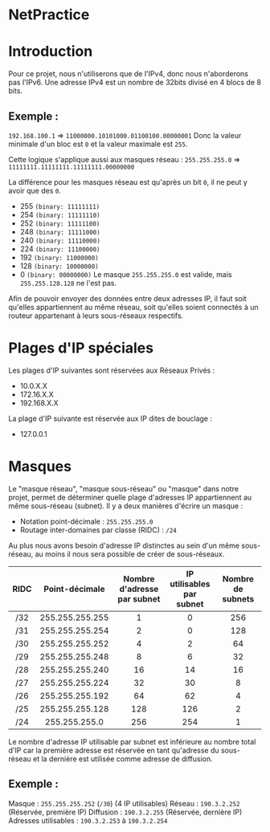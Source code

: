 # NetPractice

Introduction
============

Pour ce projet, nous n'utiliserons que de l'IPv4, donc nous n'aborderons pas l'IPv6.
Une adresse IPv4 est un nombre de 32bits divisé en 4 blocs de 8 bits.

Exemple :
---------

`192.168.100.1` => `11000000.10101000.01100100.00000001`
Donc la valeur minimale d'un bloc est `0` et la valeur maximale est `255`.

Cette logique s'applique aussi aux masques réseau :
`255.255.255.0` => `11111111.11111111.11111111.00000000`

La différence pour les masques réseau est qu'après un bit `0`, il ne peut y avoir que des `0`.
- 255 `(binary: 11111111)`
- 254 `(binary: 11111110)`
- 252 `(binary: 11111100)`
- 248 `(binary: 11111000)`
- 240 `(binary: 11110000)`
- 224 `(binary: 11100000)`
- 192 `(binary: 11000000)`
- 128 `(binary: 10000000)`
- 0 `(binary: 00000000)`
Le masque `255.255.255.0` est valide, mais `255.255.128.128` ne l'est pas.

Afin de pouvoir envoyer des données entre deux adresses IP, il faut soit qu'elles appartiennent au même réseau, soit qu'elles soient connectés à un routeur appartenant à leurs sous-réseaux respectifs.

Plages d'IP spéciales
=====================

Les plages d'IP suivantes sont réservées aux Réseaux Privés :
- 10.0.X.X
- 172.16.X.X
- 192.168.X.X

La plage d'IP suivante est réservée aux IP dites de bouclage :
- 127.0.0.1

Masques
=======

Le "masque réseau", "masque sous-réseau" ou "masque" dans notre projet, permet de déterminer quelle plage d'adresses IP appartiennent au même sous-réseau (subnet).
Il y a deux manières d'écrire un masque :
- Notation point-décimale : `255.255.255.0`
- Routage inter-domaines par classe (RIDC) : `/24`

Au plus nous avons besoin d'adresse IP distinctes au sein d'un même sous-réseau, au moins il nous sera possible de créer de sous-réseaux.

| RIDC | Point-décimale | Nombre d'adresse<br /> par subnet | IP utilisables <br /> par subnet | Nombre de subnets |
| :---: | :-----------: | :---: | :---: | :---: |
| /32 | 255.255.255.255 | 1 | 0 | 256 |
| /31 | 255.255.255.254 | 2 | 0 | 128 |
| /30 | 255.255.255.252 | 4 | 2 | 64 |
| /29 | 255.255.255.248 | 8 | 6 | 32 |
| /28 | 255.255.255.240 | 16 | 14 | 16 |
| /27 | 255.255.255.224 | 32 | 30 | 8 |
| /26 | 255.255.255.192 | 64 | 62 | 4 |
| /25 | 255.255.255.128 | 128 | 126 | 2 |
| /24 | 255.255.255.0 | 256 | 254 | 1 |

Le nombre d'adresse IP utilisable par subnet est inférieure au nombre total d'IP car la première adresse est réservée en tant qu'adresse du sous-réseau et la dernière est utilisée comme adresse de diffusion.

Exemple :
---------

Masque : `255.255.255.252` (`/30`) (4 IP utilisables)
Réseau : `190.3.2.252` (Réservée, première IP)
Diffusion : `190.3.2.255` (Réservée, dernière IP)
Adresses utilisables : `190.3.2.253` à `190.3.2.254`



